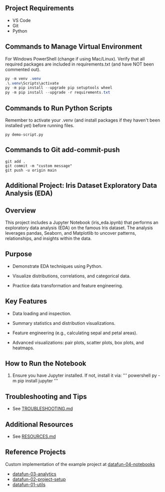 ## Project Requirements

- VS Code
- Git
- Python 

## Commands to Manage Virtual Environment

For Windows PowerShell (change if using Mac/Linux).
Verify that all required packages are included in requirements.txt (and have NOT been commented out).

```powershell
py -m venv .venv
.\.venv\Scripts\activate
py -m pip install --upgrade pip setuptools wheel
py -m pip install --upgrade -r requirements.txt
```

## Commands to Run Python Scripts

Remember to activate your .venv (and install packages if they haven't been installed yet) before running files.

```shell
py demo-script.py
```

## Commands to Git add-commit-push

```shell
git add .
git commit -m "custom message"
git push -u origin main
```
## **Additional Project: Iris Dataset Exploratory Data Analysis (EDA)**

## **Overview**

This project includes a Jupyter Notebook (iris_eda.ipynb) that performs an exploratory data analysis (EDA) on the famous Iris dataset. The analysis leverages pandas, Seaborn, and Matplotlib to uncover patterns, relationships, and insights within the data.

## **Purpose**

* Demonstrate EDA techniques using Python.

* Visualize distributions, correlations, and categorical data.

* Practice data transformation and feature engineering.

## **Key Features**

* Data loading and inspection.

* Summary statistics and distribution visualizations.

* Feature engineering (e.g., calculating sepal and petal areas).

* Advanced visualizations: pair plots, scatter plots, box plots, and heatmaps.

## **How to Run the Notebook**

1. Ensure you have Jupyter installed. If not, install it via:
''' powershell
py -m pip install jupyter
'''

## Troubleshooting and Tips
- See [TROUBLESHOOTING.md](docs/TROUBLESHOOTING.md)

## Additional Resources 
- See [RESOURCES.md](docs/RESOURCES.md)

## Reference Projects

Custom implementation of the example project at 
[datafun-04-notebooks](https://github.com/denisecase/datafun-04-notebooks/)

- [datafun-03-analytics](https://github.com/denisecase/datafun-03-analytics/)
- [datafun-02-project-setup](https://github.com/denisecase/datafun-02-project-setup/)
- [datafun-01-utils](https://github.com/denisecase/datafun-01-utils/)